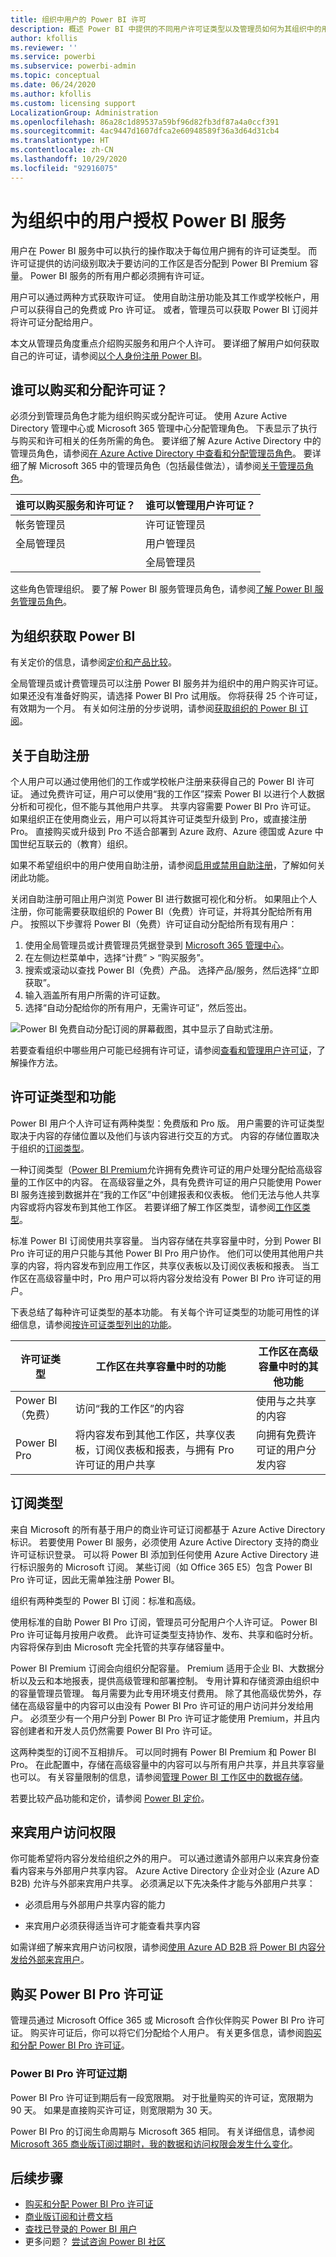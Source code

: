 ```yaml
---
title: 组织中用户的 Power BI 许可
description: 概述 Power BI 中提供的不同用户许可证类型以及管理员如何为其组织中的用户购买和管理许可。
author: kfollis
ms.reviewer: ''
ms.service: powerbi
ms.subservice: powerbi-admin
ms.topic: conceptual
ms.date: 06/24/2020
ms.author: kfollis
ms.custom: licensing support
LocalizationGroup: Administration
ms.openlocfilehash: 86a28c1d89537a59bf96d82fb3df87a4a0ccf391
ms.sourcegitcommit: 4ac9447d1607dfca2e60948589f36a3d64d31cb4
ms.translationtype: HT
ms.contentlocale: zh-CN
ms.lasthandoff: 10/29/2020
ms.locfileid: "92916075"
---
```

# <a name="licensing-the-power-bi-service-for-users-in-your-organization"></a>为组织中的用户授权 Power BI 服务

用户在 Power BI 服务中可以执行的操作取决于每位用户拥有的许可证类型。 而许可证提供的访问级别取决于要访问的工作区是否分配到 Power BI Premium 容量。 Power BI 服务的所有用户都必须拥有许可证。

用户可以通过两种方式获取许可证。 使用自助注册功能及其工作或学校帐户，用户可以获得自己的免费或 Pro 许可证。 或者，管理员可以获取 Power BI 订阅并将许可证分配给用户。

本文从管理员角度重点介绍购买服务和用户个人许可。 要详细了解用户如何获取自己的许可证，请参阅[以个人身份注册 Power BI](../fundamentals/service-self-service-signup-for-power-bi.md)。

## <a name="who-can-purchase-and-assign-licenses"></a>谁可以购买和分配许可证？

必须分到管理员角色才能为组织购买或分配许可证。 使用 Azure Active Directory 管理中心或 Microsoft 365 管理中心分配管理角色。 下表显示了执行与购买和许可相关的任务所需的角色。 要详细了解 Azure Active Directory 中的管理员角色，请参阅[在 Azure Active Directory 中查看和分配管理员角色](/azure/active-directory/users-groups-roles/directory-manage-roles-portal)。 要详细了解 Microsoft 365 中的管理员角色（包括最佳做法），请参阅[关于管理员角色](/microsoft-365/admin/add-users/about-admin-roles?view=o365-worldwide)。

| 谁可以购买服务和许可证？ | 谁可以管理用户许可证？ |
| --------------- | --------------- |
| 帐务管理员 | 许可证管理员 |
| 全局管理员 | 用户管理员 |
|  | 全局管理员 |

这些角色管理组织。 要了解 Power BI 服务管理员角色，请参阅[了解 Power BI 服务管理员角色](service-admin-role.md)。

## <a name="get-power-bi-for-your-organization"></a>为组织获取 Power BI

有关定价的信息，请参阅[定价和产品比较](https://powerbi.microsoft.com/pricing/)。

全局管理员或计费管理员可以注册 Power BI 服务并为组织中的用户购买许可证。 如果还没有准备好购买，请选择 Power BI Pro 试用版。 你将获得 25 个许可证，有效期为一个月。 有关如何注册的分步说明，请参阅[获取组织的 Power BI 订阅](service-admin-org-subscription.md)。

## <a name="about-self-service-sign-up"></a>关于自助注册

个人用户可以通过使用他们的工作或学校帐户注册来获得自己的 Power BI 许可证。 通过免费许可证，用户可以使用“我的工作区”探索 Power BI 以进行个人数据分析和可视化，但不能与其他用户共享。 共享内容需要 Power BI Pro 许可证。 如果组织正在使用商业云，用户可以将其许可证类型升级到 Pro，或直接注册 Pro。 直接购买或升级到 Pro 不适合部署到 Azure 政府、Azure 德国或 Azure 中国世纪互联云的（教育）组织。

如果不希望组织中的用户使用自助注册，请参阅[启用或禁用自助注册](service-admin-disable-self-service.md)，了解如何关闭此功能。

关闭自助注册可阻止用户浏览 Power BI 进行数据可视化和分析。 如果阻止个人注册，你可能需要获取组织的 Power BI（免费）许可证，并将其分配给所有用户。 按照以下步骤将 Power BI（免费）许可证自动分配给所有现有用户：

1. 使用全局管理员或计费管理员凭据登录到 [Microsoft 365 管理中心](https://admin.microsoft.com)。
1. 在左侧边栏菜单中，选择“计费” > “购买服务”。
1. 搜索或滚动以查找 Power BI（免费）产品。 选择产品/服务，然后选择“立即获取”。
1. 输入涵盖所有用户所需的许可证数。
1. 选择“自动分配给你的所有用户，无需许可证”，然后签出。

  ![Power BI 免费自动分配订阅的屏幕截图，其中显示了自助式注册。](media/service-admin-licensing-organization/m365-auto-assign.png)

若要查看组织中哪些用户可能已经拥有许可证，请参阅[查看和管理用户许可证](service-admin-manage-licenses.md)，了解操作方法。

## <a name="license-types-and-capabilities"></a>许可证类型和功能

Power BI 用户个人许可证有两种类型：免费版和 Pro 版。 用户需要的许可证类型取决于内容的存储位置以及他们与该内容进行交互的方式。 内容的存储位置取决于组织的[订阅类型](#subscription-types)。

一种订阅类型（[Power BI Premium](service-admin-premium-purchase.md)允许拥有免费许可证的用户处理分配给高级容量的工作区中的内容。 在高级容量之外，具有免费许可证的用户只能使用 Power BI 服务连接到数据并在“我的工作区”中创建报表和仪表板。 他们无法与他人共享内容或将内容发布到其他工作区。 若要详细了解工作区类型，请参阅[工作区类型](../consumer/end-user-workspaces.md#types-of-workspaces)。

标准 Power BI 订阅使用共享容量。 当内容存储在共享容量中时，分到 Power BI Pro 许可证的用户只能与其他 Power BI Pro 用户协作。 他们可以使用其他用户共享的内容，将内容发布到应用工作区，共享仪表板以及订阅仪表板和报表。  当工作区在高级容量中时，Pro 用户可以将内容分发给没有 Power BI Pro 许可证的用户。

下表总结了每种许可证类型的基本功能。 有关每个许可证类型的功能可用性的详细信息，请参阅[按许可证类型列出的功能](../fundamentals/service-features-license-type.md)。

| 许可证类型 | 工作区在共享容量中时的功能 | 工作区在高级容量中时的其他功能 |
| --------- | ----------- | ----------- |
| Power BI（免费） | 访问“我的工作区”的内容 | 使用与之共享的内容 |
| Power BI Pro | 将内容发布到其他工作区，共享仪表板，订阅仪表板和报表，与拥有 Pro 许可证的用户共享 | 向拥有免费许可证的用户分发内容 |

## <a name="subscription-types"></a>订阅类型

来自 Microsoft 的所有基于用户的商业许可证订阅都基于 Azure Active Directory 标识。 若要使用 Power BI 服务，必须使用 Azure Active Directory 支持的商业许可证标识登录。 可以将 Power BI 添加到任何使用 Azure Active Directory 进行标识服务的 Microsoft 订阅。 某些订阅（如 Office 365 E5）包含 Power BI Pro 许可证，因此无需单独注册 Power BI。

组织有两种类型的 Power BI 订阅：标准和高级。

使用标准的自助 Power BI Pro 订阅，管理员可分配用户个人许可证。 Power BI Pro 许可证每月按用户收费。 此许可证类型支持协作、发布、共享和临时分析。 内容将保存到由 Microsoft 完全托管的共享存储容量中。

Power BI Premium 订阅会向组织分配容量。 Premium 适用于企业 BI、大数据分析以及云和本地报表，提供高级管理和部署控制。 专用计算和存储资源由组织中的容量管理员管理。 每月需要为此专用环境支付费用。 除了其他高级优势外，存储在高级容量中的内容可以由没有 Power BI Pro 许可证的用户访问并分发给用户。 必须至少有一个用户分到 Power BI Pro 许可证才能使用 Premium，并且内容创建者和开发人员仍然需要 Power BI Pro 许可证。

这两种类型的订阅不互相排斥。 可以同时拥有 Power BI Premium 和 Power BI Pro。 在此配置中，存储在高级容量中的内容可以与所有用户共享，并且共享容量也可以。 有关容量限制的信息，请参阅[管理 Power BI 工作区中的数据存储](service-admin-manage-your-data-storage-in-power-bi.md)。

若要比较产品功能和定价，请参阅 [Power BI 定价](https://powerbi.microsoft.com/pricing)。

## <a name="guest-user-access"></a>来宾用户访问权限

你可能希望将内容分发给组织之外的用户。 可以通过邀请外部用户以来宾身份查看内容来与外部用户共享内容。 Azure Active Directory 企业对企业 (Azure AD B2B) 允许与外部来宾用户共享。 必须满足以下先决条件才能与外部用户共享：

- 必须启用与外部用户共享内容的能力

- 来宾用户必须获得适当许可才能查看共享内容

如需详细了解来宾用户访问权限，请参阅[使用 Azure AD B2B 将 Power BI 内容分发给外部来宾用户](service-admin-azure-ad-b2b.md)。

## <a name="purchase-power-bi-pro-licenses"></a>购买 Power BI Pro 许可证

管理员通过 Microsoft Office 365 或 Microsoft 合作伙伴购买 Power BI Pro 许可证。 购买许可证后，你可以将它们分配给个人用户。 有关更多信息，请参阅[购买和分配 Power BI Pro 许可证](service-admin-purchasing-power-bi-pro.md)。

### <a name="power-bi-pro-license-expiration"></a>Power BI Pro 许可证过期

Power BI Pro 许可证到期后有一段宽限期。 对于批量购买的许可证，宽限期为 90 天。 如果是直接购买许可证，则宽限期为 30 天。

Power BI Pro 的订阅生命周期与 Microsoft 365 相同。 有关详细信息，请参阅 [Microsoft 365 商业版订阅过期时，我的数据和访问权限会发生什么变化](/microsoft-365/commerce/subscriptions/what-if-my-subscription-expires)。


## <a name="next-steps"></a>后续步骤

- [购买和分配 Power BI Pro 许可证](service-admin-purchasing-power-bi-pro.md)
- [商业版订阅和计费文档](/microsoft-365/commerce/?view=o365-worldwide)
- [查找已登录的 Power BI 用户](service-admin-access-usage.md)
- 更多问题？ [尝试咨询 Power BI 社区](https://community.powerbi.com/)